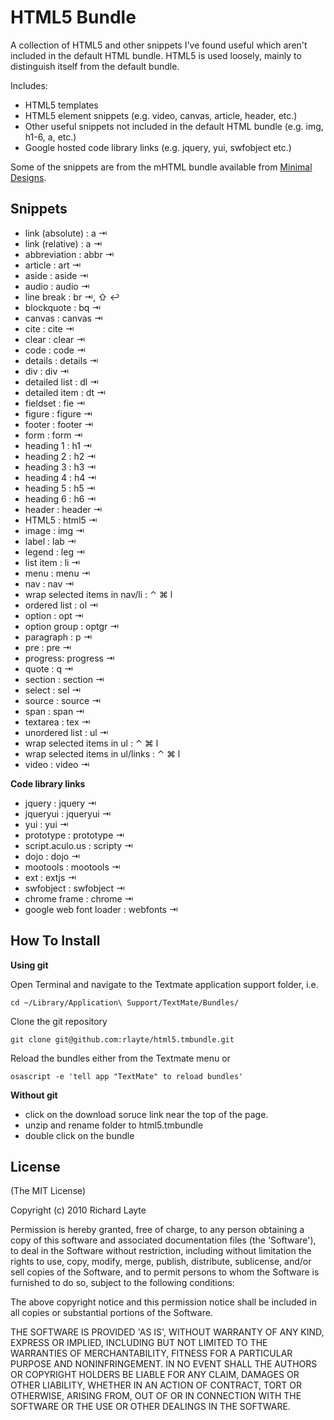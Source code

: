 
# HTML5 Bundle

A collection of HTML5 and other snippets I've found useful which aren't included in the default HTML bundle. HTML5 is used loosely, mainly to distinguish itself from the default bundle.

Includes:

+ HTML5 templates
+ HTML5 element snippets (e.g. video, canvas, article, header, etc.)
+ Other useful snippets not included in the default HTML bundle (e.g. img, h1-6, a, etc.)
+ Google hosted code library links (e.g. jquery, yui, swfobject etc.)

Some of the snippets are from the mHTML bundle available from [Minimal Designs](http://minimaldesign.net/downloads/tools/textmate-html-bundle).

## Snippets

+ link (absolute) : a &#x21E5;
+ link (relative) : a &#x21E5;
+ abbreviation : abbr &#x21E5;
+ article : art &#x21E5;
+ aside : aside &#x21E5;
+ audio : audio &#x21E5;
+ line break : br &#x21E5;, &#x21E7; &#x21A9;
+ blockquote : bq &#x21E5;
+ canvas : canvas &#x21E5;
+ cite : cite &#x21E5;
+ clear : clear &#x21E5;
+ code : code &#x21E5;
+ details : details &#x21E5;
+ div : div &#x21E5;
+ detailed list : dl &#x21E5;
+ detailed item : dt &#x21E5;
+ fieldset : fie &#x21E5;
+ figure : figure &#x21E5;
+ footer : footer &#x21E5;
+ form : form &#x21E5;
+ heading 1 : h1 &#x21E5;
+ heading 2 : h2 &#x21E5;
+ heading 3 : h3 &#x21E5;
+ heading 4 : h4 &#x21E5;
+ heading 5 : h5 &#x21E5;
+ heading 6 : h6 &#x21E5;
+ header : header &#x21E5;
+ HTML5 : html5 &#x21E5;
+ image : img &#x21E5;
+ label : lab &#x21E5;
+ legend : leg &#x21E5;
+ list item : li &#x21E5;
+ menu : menu &#x21E5;
+ nav : nav &#x21E5;
+ wrap selected items in nav/li : &#x2303; &#x2318; l
+ ordered list : ol &#x21E5;
+ option : opt &#x21E5;
+ option group : optgr &#x21E5;
+ paragraph : p &#x21E5;
+ pre : pre &#x21E5;
+ progress: progress &#x21E5;
+ quote : q &#x21E5;
+ section : section &#x21E5;
+ select : sel &#x21E5;
+ source : source &#x21E5;
+ span : span &#x21E5;
+ textarea : tex &#x21E5;
+ unordered list : ul &#x21E5;
+ wrap selected items in ul : &#x2303; &#x2318; l
+ wrap selected items in ul/links : &#x2303; &#x2318; l
+ video : video &#x21E5;

**Code library links**

+ jquery : jquery &#x21E5;
+ jqueryui : jqueryui &#x21E5;
+ yui : yui &#x21E5;
+ prototype : prototype &#x21E5;
+ script.aculo.us : scripty &#x21E5;
+ dojo : dojo &#x21E5;
+ mootools : mootools &#x21E5;
+ ext : extjs &#x21E5;
+ swfobject : swfobject &#x21E5;
+ chrome frame : chrome &#x21E5;
+ google web font loader : webfonts &#x21E5;

## How To Install

**Using git**

Open Terminal and navigate to the Textmate application support folder, i.e.

`cd ~/Library/Application\ Support/TextMate/Bundles/`

Clone the git repository

`git clone git@github.com:rlayte/html5.tmbundle.git`

Reload the bundles either from the Textmate menu or

`osascript -e 'tell app "TextMate" to reload bundles'`

**Without git**

+ click on the download soruce link near the top of the page.
+ unzip and rename folder to html5.tmbundle
+ double click on the bundle

## License 

(The MIT License)

Copyright (c) 2010 Richard Layte

Permission is hereby granted, free of charge, to any person obtaining
a copy of this software and associated documentation files (the
'Software'), to deal in the Software without restriction, including
without limitation the rights to use, copy, modify, merge, publish,
distribute, sublicense, and/or sell copies of the Software, and to
permit persons to whom the Software is furnished to do so, subject to
the following conditions:

The above copyright notice and this permission notice shall be
included in all copies or substantial portions of the Software.

THE SOFTWARE IS PROVIDED 'AS IS', WITHOUT WARRANTY OF ANY KIND,
EXPRESS OR IMPLIED, INCLUDING BUT NOT LIMITED TO THE WARRANTIES OF
MERCHANTABILITY, FITNESS FOR A PARTICULAR PURPOSE AND NONINFRINGEMENT.
IN NO EVENT SHALL THE AUTHORS OR COPYRIGHT HOLDERS BE LIABLE FOR ANY
CLAIM, DAMAGES OR OTHER LIABILITY, WHETHER IN AN ACTION OF CONTRACT,
TORT OR OTHERWISE, ARISING FROM, OUT OF OR IN CONNECTION WITH THE
SOFTWARE OR THE USE OR OTHER DEALINGS IN THE SOFTWARE.